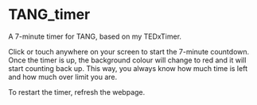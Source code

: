 # TANG_timer
A 7-minute timer for TANG, based on my TEDxTimer.

Click or touch anywhere on your screen to start the 7-minute countdown. Once the timer is up, the background colour will change to red and it will start counting back up. This way, you always know how much time is left and how much over limit you are. 

To restart the timer, refresh the webpage.